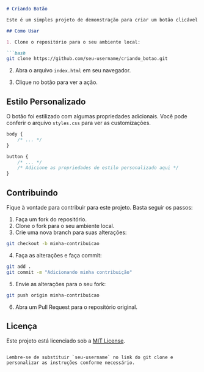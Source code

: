 ```markdown
# Criando Botão

Este é um simples projeto de demonstração para criar um botão clicável com HTML, CSS e JavaScript.

## Como Usar

1. Clone o repositório para o seu ambiente local:

```bash
git clone https://github.com/seu-username/criando_botao.git
```

2. Abra o arquivo `index.html` em seu navegador.

3. Clique no botão para ver a ação.

## Estilo Personalizado

O botão foi estilizado com algumas propriedades adicionais. Você pode conferir o arquivo `styles.css` para ver as customizações.

```css
body {
    /* ... */
}

button {
    /* ... */
    /* Adicione as propriedades de estilo personalizado aqui */
}
```

## Contribuindo

Fique à vontade para contribuir para este projeto. Basta seguir os passos:

1. Faça um fork do repositório.
2. Clone o fork para o seu ambiente local.
3. Crie uma nova branch para suas alterações:

```bash
git checkout -b minha-contribuicao
```

4. Faça as alterações e faça commit:

```bash
git add .
git commit -m "Adicionando minha contribuição"
```

5. Envie as alterações para o seu fork:

```bash
git push origin minha-contribuicao
```

6. Abra um Pull Request para o repositório original.

## Licença

Este projeto está licenciado sob a [MIT License](LICENSE).
```

Lembre-se de substituir `seu-username` no link do git clone e personalizar as instruções conforme necessário.
